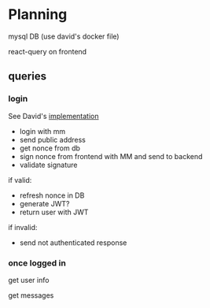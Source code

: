 # Planning

mysql DB (use david's docker file)

react-query on frontend

## queries

### login

See David's [implementation](https://github.com/DavidRecheni/crypto-dex-backend)

- login with mm
- send public address
- get nonce from db
- sign nonce from frontend with MM and send to backend
- validate signature

if valid:

- refresh nonce in DB
- generate JWT?
- return user with JWT

if invalid:

- send not authenticated response

### once logged in

get user info

get messages

